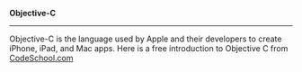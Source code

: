 **Objective-C**

----------------

Objective-C is the language used by Apple and their developers to create iPhone, iPad, and Mac apps.
Here is a free introduction to Objective C from [CodeSchool.com](http://tryobjectivec.codeschool.com/)

